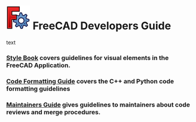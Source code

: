 # <img src="images/freecad.svg" style="zoom:50%;" /> FreeCAD Developers Guide

text

### [Style Book](./stylebook/index.md) covers guidelines for visual elements in the FreeCAD Application.


### [Code Formatting Guide](./codeformatting/index.md) covers the C++ and Python code formatting guidelines

### [Maintainers Guide](./maintainersguide/indes.md) gives guidelines to maintainers about code reviews and merge procedures.
